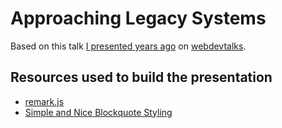 # Approaching Legacy Systems

Based on this talk [I presented years ago](https://docs.google.com/presentation/d/1IRfzfieeJKQjE6G_oVHwDkpc3_7jb9uM5LM_O1EKlh8/pub?start=false&loop=false&delayms=3000) on [webdevtalks](https://www.webdevtalks.mx/).

## Resources used to build the presentation
- [remark.js](https://github.com/gnab/remark)
- [Simple and Nice Blockquote Styling](https://css-tricks.com/snippets/css/simple-and-nice-blockquote-styling/)
